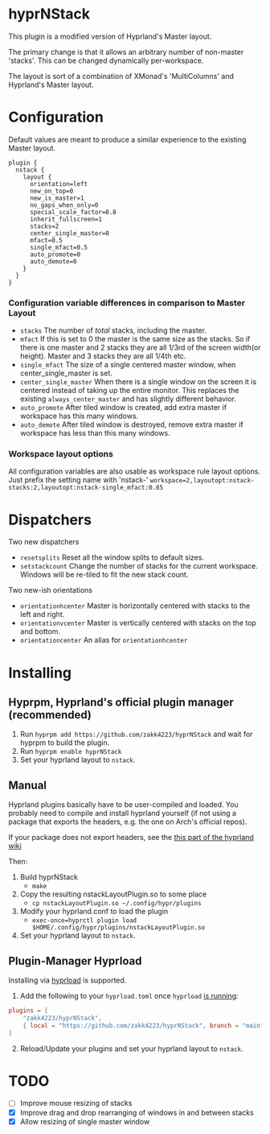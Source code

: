 # hyprNStack
This plugin is a modified version of Hyprland's Master layout. 

The primary change is that it allows an arbitrary number of non-master 'stacks'. This can be changed dynamically per-workspace.

The layout is sort of a combination of XMonad's 'MultiColumns' and Hyprland's Master layout.

# Configuration
Default values are meant to produce a similar experience to the existing Master layout.
```
plugin {
  nstack {
    layout {
      orientation=left
      new_on_top=0
      new_is_master=1
      no_gaps_when_only=0
      special_scale_factor=0.8
      inherit_fullscreen=1
      stacks=2
      center_single_master=0
      mfact=0.5
      single_mfact=0.5
      auto_promote=0
      auto_demote=0
    }
  }
}
```

### Configuration variable differences in comparison to Master Layout
*  `stacks` The number of *total* stacks, including the master.
*  `mfact` If this is set to 0 the master is the same size as the stacks. So if there is one master and 2 stacks they are all 1/3rd of the screen width(or height). Master and 3 stacks they are all 1/4th etc.
*  `single_mfact` The size of a single centered master window, when center_single_master is set.  
*  `center_single_master` When there is a single window on the screen it is centered instead of taking up the entire monitor. This replaces the existing `always_center_master` and has slightly different behavior.
*  `auto_promote` After tiled window is created, add extra master if workspace has this many windows.
*  `auto_demote` After tiled window is destroyed, remove extra master if workspace has less than this many windows.

### Workspace layout options
All configuration variables are also usable as workspace rule layout options. Just prefix the setting name with 'nstack-'
`workspace=2,layoutopt:nstack-stacks:2,layoutopt:nstack-single_mfact:0.85`

# Dispatchers

Two new dispatchers
 * `resetsplits` Reset all the window splits to default sizes.
 * `setstackcount` Change the number of stacks for the current workspace. Windows will be re-tiled to fit the new stack count.

Two new-ish orientations
 * `orientationhcenter` Master is horizontally centered with stacks to the left and right. 
 * `orientationvcenter` Master is vertically centered with stacks on the top and bottom. 
 * `orientationcenter` An alias for `orientationhcenter`
 

# Installing

## Hyprpm, Hyprland's official plugin manager (recommended)
1. Run `hyprpm add https://github.com/zakk4223/hyprNStack` and wait for hyprpm to build the plugin.
2. Run `hyprpm enable hyprNStack`
3. Set your hyprland layout to `nstack`.

## Manual
Hyprland plugins basically have to be user-compiled and loaded. You probably need to compile and install hyprland yourself (if not using a package that exports the headers, e.g. the one on Arch's official repos).
 
If your package does not export headers, see the [this part of the hyprland wiki](https://wiki.hyprland.org/Plugins/Using-Plugins/#preparing-hyprland-sources-for-plugins)

Then:

1. Build hyprNStack
   - `make`
2. Copy the resulting nstackLayoutPlugin.so to some place
   - `cp nstackLayoutPlugin.so ~/.config/hypr/plugins`
3. Modify your hyprland.conf to load the plugin
   - `exec-once=hyprctl plugin load $HOME/.config/hypr/plugins/nstackLayoutPlugin.so`
4. Set your hyprland layout to `nstack`. 

## Plugin-Manager Hyprload
Installing via [hyprload](https://github.com/Duckonaut/hyprload) is supported.


1. Add the following to your `hyprload.toml` once `hyprload` [is running](https://github.com/Duckonaut/hyprload#installing):
``` toml
plugins = [
    "zakk4223/hyprNStack",
    { local = "https://github.com/zakk4223/hyprNStack", branch = "main", name = "hyprNStack" },
]
```
2. Reload/Update your plugins and set your hyprland layout to `nstack`.

# TODO
- [ ] Improve mouse resizing of stacks
- [X] Improve drag and drop rearranging of windows in and between stacks
- [X] Allow resizing of single master window
